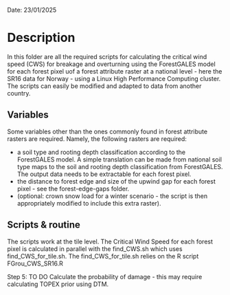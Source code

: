 Date: 23/01/2025

# Description

In this folder are all the required scripts for calculating the critical wind speed (CWS) for breakage and overturning using the ForestGALES model for each forest pixel uof a forest attribute raster at a national level - here the SR16 data for Norway - using a Linux High Performance Computing cluster.
The scripts can easily be modified and adapted to data from another country.

## Variables
Some variables other than the ones commonly found in forest attribute rasters are required. Namely, the following rasters are required:
- a soil type and rooting depth classification according to the ForestGALES model. A simple translation can be made from national soil type maps to the soil and rooting depth classification from ForestGALES. The output data needs to be extractable for each forest pixel.
- the distance to forest edge and size of the upwind gap for each forest pixel - see the forest-edge-gaps folder.
- (optional: crown snow load for a winter scenario - the script is then appropriately modified to include this extra raster).

## Scripts & routine
The scripts work at the tile level. The Critical Wind Speed for each forest pixel is calculated in parallel with the find_CWS.sh which uses find_CWS_for_tile.sh. The find_CWS_for_tile.sh relies on the R script FGrou_CWS_SR16.R


Step 5: TO DO
Calculate the probability of damage - this may require calculating TOPEX prior using DTM.